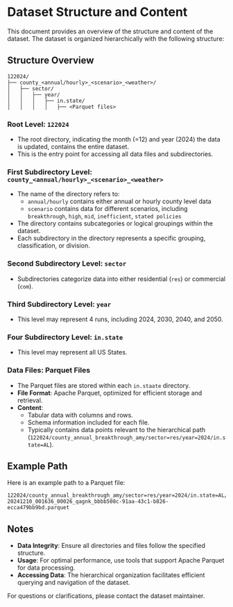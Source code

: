 # Dataset Structure and Content

This document provides an overview of the structure and content of the dataset. The dataset is organized hierarchically with the following structure:

## Structure Overview
```
122024/
├── county_<annual/hourly>_<scenario>_<weather>/
│   ├── sector/
│   │   ├── year/
│   │   │   ├── in.state/
│   │   │   │   ├── <Parquet files>
```

### Root Level: `122024`
- The root directory, indicating the month (=12) and year (2024) the data is updated, contains the entire dataset.
- This is the entry point for accessing all data files and subdirectories.

### First Subdirectory Level: `county_<annual/hourly>_<scenario>_<weather>`
- The name of the directory refers to:
  - `annual/hourly` contains either annual or hourly county level data
  - `scenario` contains data for different scenarios, including `breakthrough`, `high`, `mid`, `inefficient`, `stated policies`
- The directory contains subcategories or logical groupings within the dataset.
- Each subdirectory in the directory represents a specific grouping, classification, or division.

### Second Subdirectory Level: `sector`
- Subdirectories categorize data into either residential (`res`) or commercial (`com`).

### Third Subdirectory Level: `year`
- This level may represent 4 runs, including 2024, 2030, 2040, and 2050.

### Four Subdirectory Level: `in.state`
- This level may represent all US States.

### Data Files: Parquet Files
- The Parquet files are stored within each `in.staate` directory.
- **File Format**: Apache Parquet, optimized for efficient storage and retrieval.
- **Content**:
  - Tabular data with columns and rows.
  - Schema information included for each file.
  - Typically contains data points relevant to the hierarchical path (`122024/county_annual_breakthrough_amy/sector=res/year=2024/in.state=AL`).

## Example Path
Here is an example path to a Parquet file:
```
122024/county_annual_breakthrough_amy/sector=res/year=2024/in.state=AL/
20241210_001636_00026_qagnk_bbbb508c-91aa-43c1-b826-ecca479bb9bd.parquet
```

## Notes
- **Data Integrity**: Ensure all directories and files follow the specified structure.
- **Usage**: For optimal performance, use tools that support Apache Parquet for data processing.
- **Accessing Data**: The hierarchical organization facilitates efficient querying and navigation of the dataset.

For questions or clarifications, please contact the dataset maintainer.

